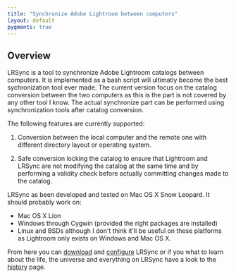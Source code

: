 ```yaml
---
title: "Synchronize Adobe Lightroom between computers"
layout: default
pygments: true
---
```


Overview
--------

LRSync is a tool to synchronize Adobe Lightroom catalogs between computers. It is implemented as a bash script will ultimatly become the best sychronization tool ever made. The current version focus on the catalog conversion between the two computers as this is the part is not covered by any other tool I know. The actual synchronize part can be performed using synchronization tools after catalog conversion.

The following features are currently supported:

1. Conversion between the local computer and the remote one with different directory layout or operating system.

1. Safe conversion locking the catalog to ensure that Lightroom and LRSync are not modifying the catalog at the same time and by performing a validity check before actually committing changes made to the catalog.

LRSync as been developed and tested on Mac OS X Snow Leopard. It should probably work on:

* Mac OS X Lion
* Windows through Cygwin (provided the right packages are installed)
* Linux and BSDs although I don't think it'll be useful on these platforms as Lightroom only exists on Windows and Mac OS X.

From here you can [download](download.html) and [configure](configuration.html) LRSync or if you what to learn about the life, the universe and everything on LRSync have a look to the [history](history.html) page.
